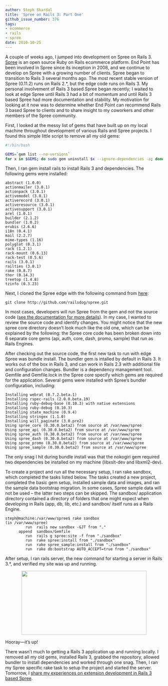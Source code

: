 ```yaml
---
author: Steph Skardal
title: 'Spree on Rails 3: Part One'
github_issue_number: 376
tags:
- ecommerce
- rails
- spree
date: 2010-10-25
---
```




A couple of weeks ago, I jumped into development on Spree on Rails 3. [Spree](https://spreecommerce.org/) is an open source Ruby on Rails ecommerce platform. End Point has been involved in Spree since its inception in 2008, and we continue to develop on Spree with a growing number of clients. Spree began to transition to Rails 3 several months ago. The most recent stable version of Spree (0.11.2) runs on Rails 2.*, but the edge code runs on Rails 3. My personal involvement of Rails 3 based Spree began recently; I waited to look at edge Spree until Rails 3 had a bit of momentum and until Rails 3 based Spree had more documentation and stability. My motivation for looking at it now was to determine whether End Point can recommend Rails 3 based Spree to clients and to share insight to my coworkers and other members of the Spree community.

First, I looked at the messy list of gems that have built up on my local machine throughout development of various Rails and Spree projects. I found this simple little script to remove all my old gems:

```bash
#!/bin/bash

GEMS=`gem list --no-versions`
for x in $GEMS; do sudo gem uninstall $x --ignore-dependencies -a; done
```

Then, I ran gem install rails to install Rails 3 and dependencies. The following gems were installed:

```plain
abstract (1.0.0)
actionmailer (3.0.1)
actionpack (3.0.1)
activemodel (3.0.1)
activerecord (3.0.1)
activeresource (3.0.1)
activesupport (3.0.1)
arel (1.0.1)
builder (2.1.2)
bundler (1.0.2)
erubis (2.6.6)
i18n (0.4.1)
mail (2.2.7)
mime-types (1.16)
polyglot (0.3.1)
rack (1.2.1)
rack-mount (0.6.13)
rack-test (0.5.6)
rails (3.0.1)
railties (3.0.1)
rake (0.8.7)
thor (0.14.3)
treetop (1.4.8)
tzinfo (0.3.23)
```

Next, I cloned the Spree edge with the following command from [here](https://github.com/railsdog/spree):

```plain
git clone http://github.com/railsdog/spree.git
```

In most cases, developers will run Spree from the gem and not the source code ([see the documentation for more details](https://guides.spreecommerce.org/)). In my case, I wanted to review the source code and identify changes. You might notice that the new spree core directory doesn’t look much like the old one, which can be explained by the following: the Spree core code has been broken down into 6 separate core gems (api, auth, core, dash, promo, sample) that run as Rails Engines.

After checking out the source code, the first new task to run with edge Spree was bundle install. The bundler gem is intalled by default in Rails 3. It works out of the box in Rails 3, and can work in Rails 2.3 with  additional file and configuration changes. Bundler is a dependency management tool. Gemfile and Gemfile.lock in the Spree core specify which gems are required for the application. Several gems were installed with Spree’s bundler configuration, including:

```plain
Installing webrat (0.7.2.beta.1) 
Installing rspec-rails (2.0.0.beta.19) 
Installing ruby-debug-base (0.10.3) with native extensions 
Installing ruby-debug (0.10.3) 
Installing state_machine (0.9.4) 
Installing stringex (1.1.0) 
Installing will_paginate (3.0.pre2) 
Using spree_core (0.30.0.beta2) from source at /var/www/spree 
Using spree_api (0.30.0.beta2) from source at /var/www/spree 
Using spree_auth (0.30.0.beta2) from source at /var/www/spree 
Using spree_dash (0.30.0.beta2) from source at /var/www/spree 
Using spree_promo (0.30.0.beta2) from source at /var/www/spree
Using spree_sample (0.30.0.beta2) from source at /var/www/spree
```

The only snag I hit during bundle install was that the nokogiri gem required two dependencies be installed on my machine (libxslt-dev and libxml2-dev).

To create a project and run all the necessary setup, I ran rake sandbox, which completed the tasks listed below. The tasks created a new project, completed the basic gem setup, installed sample data and images, and ran the sample data bootstrap migration. In some cases, Spree sample data will not be used – the latter two steps can be skipped. The sandbox/ application directory contained a directory of folders that one might expect when developing in Rails (app, db, lib, etc.) and sandbox/ itself runs as a Rails Engine.

```plain
steph@machine:/var/www/spree$ rake sandbox
(in /var/www/spree)
         run  rails new sandbox -GJT from "."
      append  sandbox/Gemfile
         run  rails g spree:site -f from "./sandbox"
         run  rake spree:install from "./sandbox"
         run  rake spree_sample:install from "./sandbox"
         run  rake db:bootstrap AUTO_ACCEPT=true from "./sandbox"
```

After setup, I ran rails server, the new command for starting a server in Rails 3.*, and verified my site was up and running.

<a href="/blog/2010/10/spree-on-rails-3-part-one/image-0-big.png" onblur="try {parent.deselectBloggerImageGracefully();} catch(e) {}"><img alt="" border="0" id="BLOGGER_PHOTO_ID_5532048412737352690" src="/blog/2010/10/spree-on-rails-3-part-one/image-0.png" style="display:block; margin:0px auto 10px; text-align:center;cursor:pointer; cursor:hand;width: 400px; height: 204px;"/></a>

Hooray—​it’s up!

There wasn’t much to getting a Rails 3 application up and running locally. I removed all my old gems, installed Rails 3, grabbed the repository, allowed bundler to install dependencies and worked through one snag. Then, I ran my Spree specific rake task to setup the project and started the server. Tomorrow, I [share my experiences on extension development in Rails 3 based Spree](/blog/2010/10/spree-on-rails-3-part-two).


